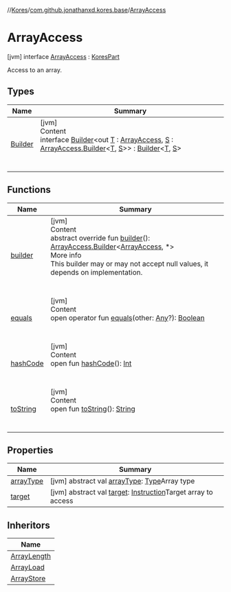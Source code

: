 //[Kores](../../index.md)/[com.github.jonathanxd.kores.base](../index.md)/[ArrayAccess](index.md)



# ArrayAccess  
 [jvm] interface [ArrayAccess](index.md) : [KoresPart](../../com.github.jonathanxd.kores/-kores-part/index.md)

Access to an array.

   


## Types  
  
|  Name|  Summary| 
|---|---|
| <a name="com.github.jonathanxd.kores.base/ArrayAccess.Builder///PointingToDeclaration/"></a>[Builder](-builder/index.md)| <a name="com.github.jonathanxd.kores.base/ArrayAccess.Builder///PointingToDeclaration/"></a>[jvm]  <br>Content  <br>interface [Builder](-builder/index.md)<out [T](-builder/index.md) : [ArrayAccess](index.md), [S](-builder/index.md) : [ArrayAccess.Builder](-builder/index.md)<[T](-builder/index.md), [S](-builder/index.md)>> : [Builder](../../com.github.jonathanxd.kores.builder/-builder/index.md)<[T](-builder/index.md), [S](-builder/index.md)>   <br><br><br>


## Functions  
  
|  Name|  Summary| 
|---|---|
| <a name="com.github.jonathanxd.kores.base/ArrayAccess/builder/#/PointingToDeclaration/"></a>[builder](builder.md)| <a name="com.github.jonathanxd.kores.base/ArrayAccess/builder/#/PointingToDeclaration/"></a>[jvm]  <br>Content  <br>abstract override fun [builder](builder.md)(): [ArrayAccess.Builder](-builder/index.md)<[ArrayAccess](index.md), *>  <br>More info  <br>This builder may or may not accept null values, it depends on implementation.  <br><br><br>
| <a name="kotlin/Any/equals/#kotlin.Any?/PointingToDeclaration/"></a>[equals](../../com.github.jonathanxd.kores.util/-simple-resolver/index.md#%5Bkotlin%2FAny%2Fequals%2F%23kotlin.Any%3F%2FPointingToDeclaration%2F%5D%2FFunctions%2F-1211764316)| <a name="kotlin/Any/equals/#kotlin.Any?/PointingToDeclaration/"></a>[jvm]  <br>Content  <br>open operator fun [equals](../../com.github.jonathanxd.kores.util/-simple-resolver/index.md#%5Bkotlin%2FAny%2Fequals%2F%23kotlin.Any%3F%2FPointingToDeclaration%2F%5D%2FFunctions%2F-1211764316)(other: [Any](https://kotlinlang.org/api/latest/jvm/stdlib/kotlin/-any/index.html)?): [Boolean](https://kotlinlang.org/api/latest/jvm/stdlib/kotlin/-boolean/index.html)  <br><br><br>
| <a name="kotlin/Any/hashCode/#/PointingToDeclaration/"></a>[hashCode](../../com.github.jonathanxd.kores.util/-simple-resolver/index.md#%5Bkotlin%2FAny%2FhashCode%2F%23%2FPointingToDeclaration%2F%5D%2FFunctions%2F-1211764316)| <a name="kotlin/Any/hashCode/#/PointingToDeclaration/"></a>[jvm]  <br>Content  <br>open fun [hashCode](../../com.github.jonathanxd.kores.util/-simple-resolver/index.md#%5Bkotlin%2FAny%2FhashCode%2F%23%2FPointingToDeclaration%2F%5D%2FFunctions%2F-1211764316)(): [Int](https://kotlinlang.org/api/latest/jvm/stdlib/kotlin/-int/index.html)  <br><br><br>
| <a name="kotlin/Any/toString/#/PointingToDeclaration/"></a>[toString](../../com.github.jonathanxd.kores.util/-simple-resolver/index.md#%5Bkotlin%2FAny%2FtoString%2F%23%2FPointingToDeclaration%2F%5D%2FFunctions%2F-1211764316)| <a name="kotlin/Any/toString/#/PointingToDeclaration/"></a>[jvm]  <br>Content  <br>open fun [toString](../../com.github.jonathanxd.kores.util/-simple-resolver/index.md#%5Bkotlin%2FAny%2FtoString%2F%23%2FPointingToDeclaration%2F%5D%2FFunctions%2F-1211764316)(): [String](https://kotlinlang.org/api/latest/jvm/stdlib/kotlin/-string/index.html)  <br><br><br>


## Properties  
  
|  Name|  Summary| 
|---|---|
| <a name="com.github.jonathanxd.kores.base/ArrayAccess/arrayType/#/PointingToDeclaration/"></a>[arrayType](array-type.md)| <a name="com.github.jonathanxd.kores.base/ArrayAccess/arrayType/#/PointingToDeclaration/"></a> [jvm] abstract val [arrayType](array-type.md): [Type](https://docs.oracle.com/javase/8/docs/api/java/lang/reflect/Type.html)Array type   <br>
| <a name="com.github.jonathanxd.kores.base/ArrayAccess/target/#/PointingToDeclaration/"></a>[target](target.md)| <a name="com.github.jonathanxd.kores.base/ArrayAccess/target/#/PointingToDeclaration/"></a> [jvm] abstract val [target](target.md): [Instruction](../../com.github.jonathanxd.kores/-instruction/index.md)Target array to access   <br>


## Inheritors  
  
|  Name| 
|---|
| <a name="com.github.jonathanxd.kores.base/ArrayLength///PointingToDeclaration/"></a>[ArrayLength](../-array-length/index.md)
| <a name="com.github.jonathanxd.kores.base/ArrayLoad///PointingToDeclaration/"></a>[ArrayLoad](../-array-load/index.md)
| <a name="com.github.jonathanxd.kores.base/ArrayStore///PointingToDeclaration/"></a>[ArrayStore](../-array-store/index.md)

